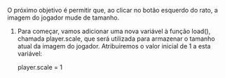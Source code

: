 
O próximo objetivo é permitir que, ao clicar no botão esquerdo do rato, a imagem do jogador mude de tamanho.

1. Para começar, vamos adicionar uma nova variável à função load(), chamada player.scale, 
que será utilizada para armazenar o tamanho atual da imagem do jogador. Atribuiremos o valor inicial de 1 a esta variável:

    player.scale = 1

